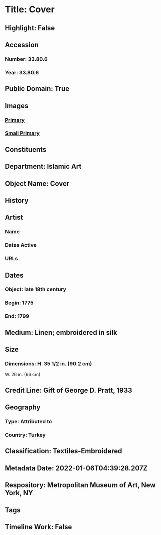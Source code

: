 # Title: Cover
## Highlight: False
## Accession
### Number: 33.80.6
### Year: 33.80.6
## Public Domain: True
## Images
### [Primary](https://images.metmuseum.org/CRDImages/is/original/93128.jpg)
### [Small Primary](https://images.metmuseum.org/CRDImages/is/web-large/93128.jpg)
## Constituents
## Department: Islamic Art
## Object Name: Cover
## History
## Artist
### Name
### Dates Active
### URLs
## Dates
### Object: late 18th century
### Begin: 1775
### End: 1799
## Medium: Linen; embroidered in silk
## Size
### Dimensions: H. 35 1/2 in. (90.2 cm)
W. 26 in. (66 cm)
## Credit Line: Gift of George D. Pratt, 1933
## Geography
### Type: Attributed to
### Country: Turkey
## Classification: Textiles-Embroidered
## Metadata Date: 2022-01-06T04:39:28.207Z
## Respository: Metropolitan Museum of Art, New York, NY
## Tags
## Timeline Work: False